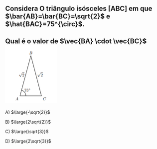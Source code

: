 ## Considera O triângulo isósceles [ABC] em que $\bar{AB}=\bar{BC}=\sqrt{2}$ e $\hat{BAC}=75^{\circ}$.
## Qual é o valor de $\vec{BA} \cdot \vec{BC}$ ![la lune](image-1.png "Voyage to the moon")

A) $\large{-\sqrt{2}}$

B) $\large{2\sqrt{2}}$

C) $\large{\sqrt{3}}$

D) $\large{2\sqrt{3}}$

